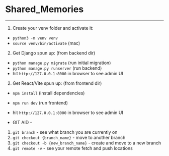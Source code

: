 # Shared_Memories
---
1. Create your venv folder and activate it:
  - `python3 -m venv venv`
  - `source venv/bin/activate` (mac)

2. Get Django spun up: (from backend dir)
  - `python manage.py migrate` (run initial migration)
  - `python manage.py runserver` (run backend)
  - hit `http://127.0.0.1:8000` in browser to see admin UI

2. Get React/Vite spun up: (from frontend dir)
  - `npm install` (install dependencies)
  - `npm run dev` (run frontend)
  - hit `http://127.0.0.1:8000` in browser to see admin UI

- GIT AID -
1. `git branch` - see what branch you are currently on
2. `git checkout {branch_name}` - move to another branch
3. `git checkout -b {new_branch_name}` - create and move to a new branch
4. `git remote -v` - see your remote fetch and push locations